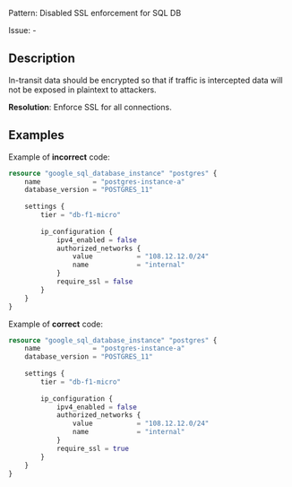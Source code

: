Pattern: Disabled SSL enforcement for SQL DB

Issue: -

## Description

In-transit data should be encrypted so that if traffic is intercepted data will not be exposed in plaintext to attackers.

**Resolution**: Enforce SSL for all connections.

## Examples

Example of **incorrect** code:

```terraform
resource "google_sql_database_instance" "postgres" {
	name             = "postgres-instance-a"
	database_version = "POSTGRES_11"
	
	settings {
		tier = "db-f1-micro"
	
		ip_configuration {
			ipv4_enabled = false
			authorized_networks {
				value           = "108.12.12.0/24"
				name            = "internal"
			}
			require_ssl = false
		}
	}
}
```

Example of **correct** code:

```terraform
resource "google_sql_database_instance" "postgres" {
	name             = "postgres-instance-a"
	database_version = "POSTGRES_11"
	
	settings {
		tier = "db-f1-micro"
	
		ip_configuration {
			ipv4_enabled = false
			authorized_networks {
				value           = "108.12.12.0/24"
				name            = "internal"
			}
			require_ssl = true
		}
	}
}
```